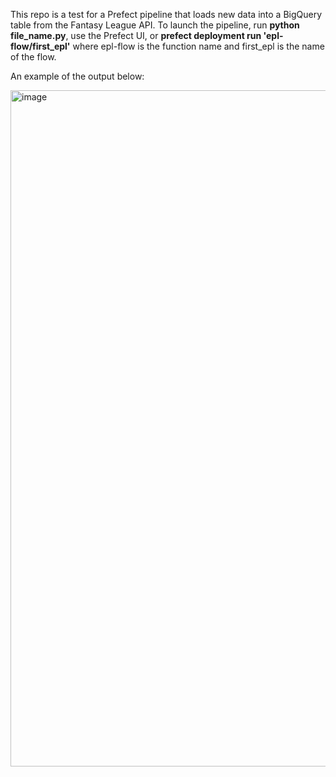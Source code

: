 This repo is a test for a Prefect pipeline that loads new data into a BigQuery table from the Fantasy League API. To launch the pipeline, run **python file_name.py**, use the Prefect UI, or **prefect deployment run 'epl-flow/first_epl'** where epl-flow is the function name and first_epl is the name of the flow. 

An example of the output below:

<img width="1082" alt="image" src="https://github.com/osebom/epl_prefect/assets/40761922/53c025d5-e1d7-4ecd-a0ba-ab369526f1c3">
